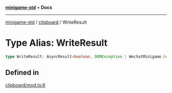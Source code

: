 [**minigame-std**](../../../README.md) • **Docs**

***

[minigame-std](../../../README.md) / [clipboard](../README.md) / WriteResult

# Type Alias: WriteResult

```ts
type WriteResult: AsyncResult<boolean, DOMException | WechatMinigame.GeneralCallbackResult>;
```

## Defined in

[clipboard/mod.ts:6](https://github.com/JiangJie/minigame-std/blob/541deb559aa54bb90a9c59ed9d62e2fa15307533/src/std/clipboard/mod.ts#L6)

